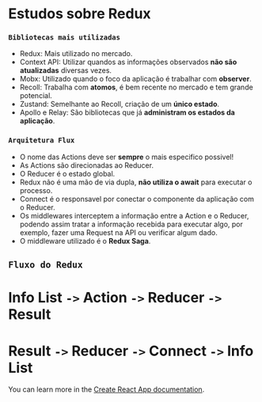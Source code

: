 # Estudos sobre Redux

### `Bibliotecas mais utilizadas`
- Redux: Mais utilizado no mercado.
- Context API: Utilizar quandos as informações observados **não são atualizadas** diversas vezes.
- Mobx: Utilizado quando o foco da aplicação é trabalhar com **observer**.
- Recoll: Trabalha com **atomos**, é bem recente no mercado e tem grande potencial.
- Zustand: Semelhante ao Recoll, criação de um **único estado**.
- Apollo e Relay: São bibliotecas que já **administram os estados da aplicação**.

### `Arquitetura Flux`
- O nome das Actions deve ser **sempre** o mais especifico possivel!
- As Actions são direcionadas ao Reducer.
- O Reducer é o estado global.
- Redux não é uma mão de via dupla, **não utiliza o await** para executar o processo.
- Connect é o responsavel por conectar o componente da aplicação com o Reducer.
- Os middlewares interceptem a informação entre a Action e o Reducer, podendo assim tratar a informação recebida para executar algo, por exemplo, fazer uma Request na API ou verificar algum dado.
- O middleware utilizado é o **Redux Saga**.

## `Fluxo do Redux`
# **Info List `->` Action `->` Reducer `->` Result**
# **Result `->` Reducer `->` Connect `->` Info List**

You can learn more in the [Create React App documentation](https://facebook.github.io/create-react-app/docs/getting-started).